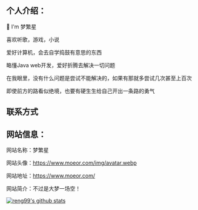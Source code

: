 ## 个人介绍：

💖 I'm 梦繁星

喜欢听歌，游戏，小说

爱好计算机，会去自学捣鼓有意思的东西

略懂Java web开发，爱好折腾去解决一切问题

在我眼里，没有什么问题是尝试不能解决的，如果有那就多尝试几次甚至上百次

即使前方的路看似绝境，也要有硬生生给自己开出一条路的勇气

## 联系方式

<butter></butter>

## 网站信息：

网站名称：梦繁星

网站头像：https://www.moeor.com/img/avatar.webp

网站地址：https://www.moeor.com/

网站简介：不过是大梦一场空！

[![reng99's github stats](https://github-readme-stats.vercel.app/api?username=s-Ruthless&show_icons=true&theme=dracula)](https://github.com/anuraghazra/github-readme-stats)
